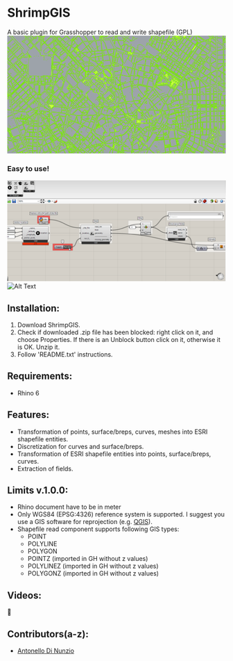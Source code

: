 # ShrimpGIS
A basic plugin for Grasshopper to read and write shapefile (GPL)
![Alt Text](https://github.com/AntonelloDN/ShrimpGIS/blob/master/examples/ShrimpGIS_milan_top.png)
### Easy to use!
![Alt Text](https://github.com/AntonelloDN/ShrimpGIS/blob/master/examples/shrimp_gis.gif)
![Alt Text](https://github.com/AntonelloDN/ShrimpGIS/blob/master/examples/shrimp_gis_mesh.gif)
## Installation:
1. Download ShrimpGIS.
2. Check if downloaded .zip file has been blocked: right click on it, and choose Properties. If there is an Unblock button click on it, otherwise it is OK. Unzip it.
3. Follow 'README.txt' instructions.
## Requirements:
* Rhino 6
## Features:
* Transformation of points, surface/breps, curves, meshes into ESRI shapefile entities.
* Discretization for curves and surface/breps.
* Transformation of ESRI shapefile entities into points, surface/breps, curves.
* Extraction of fields.
## Limits v.1.0.0:
* Rhino document have to be in meter
* Only WGS84 (EPSG:4326) reference system is supported. I suggest you use a GIS software for reprojection (e.g. [QGIS](https://www.qgis.org/en/site/)).
* Shapefile read component supports following GIS types:
  * POINT
  * POLYLINE
  * POLYGON
  * POINTZ (imported in GH without z values)
  * POLYLINEZ (imported in GH without z values)
  * POLYGONZ (imported in GH without z values)
## Videos:
:construction:
## Contributors(a-z):
* [Antonello Di Nunzio](https://github.com/AntonelloDN)



